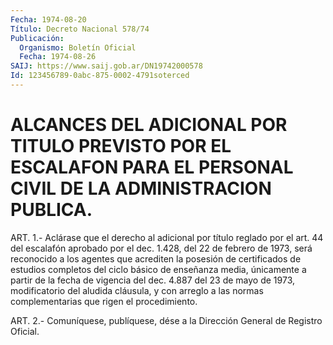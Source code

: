```yaml
---
Fecha: 1974-08-20
Título: Decreto Nacional 578/74
Publicación:
  Organismo: Boletín Oficial
  Fecha: 1974-08-26
SAIJ: https://www.saij.gob.ar/DN19742000578
Id: 123456789-0abc-875-0002-4791soterced
---
```

# ALCANCES DEL ADICIONAL POR TITULO PREVISTO POR EL ESCALAFON PARA EL PERSONAL CIVIL DE LA ADMINISTRACION PUBLICA.

<a id="1"></a>
ART.  1.-  Aclárase  que  el  derecho  al adicional por título reglado por el art. 44 del escalafón aprobado  por  el  dec. 1.428, del  22  de  febrero  de  1973,  será reconocido a los agentes  que acrediten la posesión de certificados  de  estudios  completos  del ciclo  básico  de  enseñanza media, únicamente a partir de la fecha de vigencia del dec.  4.887  del  23 de mayo de 1973, modificatorio del aludida cláusula, y con arreglo  a  las  normas complementarias que rigen el procedimiento.

<a id="2"></a>
ART.  2.- Comuníquese, publíquese, dése a la Dirección General de Registro Oficial.